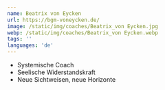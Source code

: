 ```yaml
---
name: Beatrix von Eycken
url: https://bgm-voneycken.de/
image: /static/img/coaches/Beatrix_von Eycken.jpg
webp: /static/img/coaches/Beatrix_von Eycken.webp
tags: ''
languages: 'de'
---
```


<ul><li>Systemische Coach</li><li>Seelische Widerstandskraft</li><li>Neue Sichtweisen, neue Horizonte</li></ul>